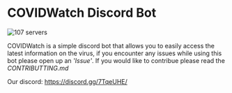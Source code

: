 # **COVIDWatch Discord Bot**
![107 servers](https://img.shields.io/badge/107-discord%20servers-brightgreen.svg?style=flat)

COVIDWatch is a simple discord bot that allows you to easily access the latest information on the virus, if you encounter any issues while using this bot please open up an *'Issue'*. If you would like to contribue please read the *CONTRIBUTTING.md*

Our discord: https://discord.gg/7TqeUHE/
